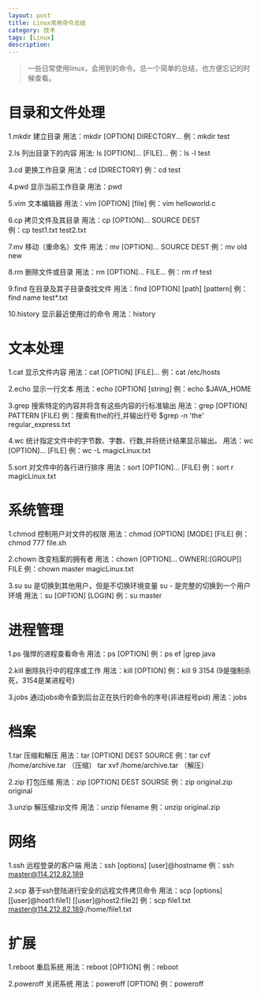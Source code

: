 ```yaml
---
layout: post
title: Linux常用命令总结
category: 技术
tags: [Linux]
description: 
---
```


> 一些日常使用linux，会用到的命令。总一个简单的总结，也方便忘记的时候查看。

# 目录和文件处理 #

1.mkdir
建立目录
用法：mkdir [OPTION] DIRECTORY...
例：mkdir test

2.ls
列出目录下的内容
用法: ls [OPTION]... [FILE]...
例：ls ­-l test

3.cd
更换工作目录
用法：cd [DIRECTORY]
例：cd test

4.pwd
显示当前工作目录
用法：pwd

5.vim
文本编辑器
用法：vim [OPTION] [file]
例：vim helloworld.c

6.cp
拷贝文件及其目录
用法：cp [OPTION]... SOURCE DEST  
例：cp  test1.txt test2.txt

7.mv
移动（重命名）文件
用法：mv [OPTION]... SOURCE DEST
例：mv old new

8.rm
删除文件或目录
用法：rm [OPTION]... FILE...
例：rm ­rf test

9.find
在目录及其子目录查找文件
用法：find [OPTION] [path] [pattern]
例：find ­name test*.txt

10.history
显示最近使用过的命令
用法：history


# 文本处理 #

1.cat
显示文件内容
用法：cat [OPTION] [FILE]...
例：cat /etc/hosts

2.echo 
显示一行文本
用法：echo [OPTION] [string]
例：echo $JAVA_HOME

3.grep
搜索特定的内容并将含有这些内容的行标准输出
用法：grep [OPTION] PATTERN [FILE]
例：搜索有the的行,并输出行号 
   $grep -n 'the' regular_express.txt 

4.wc
统计指定文件中的字节数、字数、行数,并将统计结果显示输出。
用法：wc [OPTION]... [FILE]
例：wc -L magicLinux.txt

5.sort
对文件中的各行进行排序
用法：sort [OPTION]... [FILE]
例：sort ­r magicLinux.txt


# 系统管理 #

1.chmod
控制用户对文件的权限
用法：chmod [OPTION] [MODE] [FILE]
例：chmod 777 file.sh

2.chown
改变档案的拥有者
用法：chown [OPTION]... OWNER[:[GROUP]] FILE
例：chown master magicLinux.txt

3.su
su 是切换到其他用户，但是不切换环境变量
su - 是完整的切换到一个用户环境
用法：su [OPTION] [LOGIN]
例：su master


# 进程管理 #

1.ps
强悍的进程查看命令
用法：ps [OPTION]
例：ps ef |grep java

2.kill
删除执行中的程序或工作
用法：kill [OPTION]
例：kill ­9 3154 (9是强制杀死，3154是某进程号)

3.jobs
通过jobs命令查到后台正在执行的命令的序号(非进程号pid)
用法：jobs


# 档案 #

1.tar
压缩和解压
用法：tar [OPTION] DEST SOURCE
例：tar ­cvf /home/archive.tar （压缩）
tar ­xvf /home/archive.tar （解压）

2.zip
打包压缩
用法：zip [OPTION] DEST SOURSE
例：zip original.zip original

3.unzip
解压缩zip文件
用法：unzip filename
例：unzip original.zip

# 网络 #

1.ssh
远程登录的客户端
用法：ssh [options] [user]@hostname
例：ssh ­ master@114.212.82.189

2.scp
基于ssh登陆进行安全的远程文件拷贝命令
用法：scp [options] [[user]@host1:file1] [[user]@host2:file2]
例：scp file1.txt master@114.212.82.189:/home/file1.txt


# 扩展 #

1.reboot
重启系统
用法：reboot [OPTION]
例：reboot

2.poweroff
关闭系统
用法：poweroff [OPTION]
例：poweroff








	








